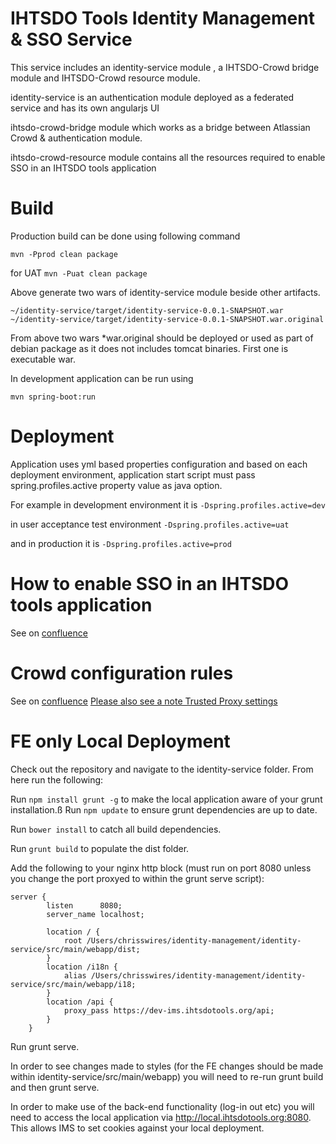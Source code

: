 IHTSDO Tools Identity Management & SSO Service
===============================================

This service includes an identity-service module , a IHTSDO-Crowd bridge module and IHTSDO-Crowd resource module.

identity-service is an authentication module deployed as a federated service and has its own angularjs UI

ihtsdo-crowd-bridge module which works as a bridge between Atlassian Crowd & authentication module.

ihtsdo-crowd-resource module contains all the resources required to enable SSO in an IHTSDO tools application

Build
========

Production build can be done using following command

`mvn -Pprod clean package`

for UAT
`mvn -Puat clean package`


Above generate two wars of identity-service module beside other artifacts.

    ~/identity-service/target/identity-service-0.0.1-SNAPSHOT.war
    ~/identity-service/target/identity-service-0.0.1-SNAPSHOT.war.original

From above two wars *war.original should be deployed or used as part of debian package as it does not includes tomcat binaries. First one is executable war.

In development application can be run using 

`mvn spring-boot:run`

Deployment
==========
Application uses yml based properties configuration and based on each deployment environment, application start script must pass  spring.profiles.active property value as java option. 

For example in development environment it is `-Dspring.profiles.active=dev`

in  user acceptance test environment `-Dspring.profiles.active=uat`

and in production it is `-Dspring.profiles.active=prod`


How to enable SSO in an IHTSDO tools application
================================================

See on [confluence](https://confluence.ihtsdotools.org/pages/viewpage.action?pageId=7537010)

Crowd configuration rules
=========================
See on [confluence](https://confluence.ihtsdotools.org/display/IMS/IHTSDO+Tools+Security+Policies)
[Please also see a note Trusted Proxy settings](https://confluence.atlassian.com/display/CROWD/Debugging+SSO+in+environments+with+Proxy+Servers)
	
FE only Local Deployment
=========================

Check out the repository and navigate to the identity-service folder. From here run the following: 

Run `npm install grunt -g` to make the local application aware of your grunt installation.ß
Run `npm update` to ensure grunt dependencies are up to date.

Run `bower install` to catch all build dependencies.

Run `grunt build` to populate the dist folder.

Add the following to your nginx http block (must run on port 8080 unless you change the port proxyed to within the grunt serve script):
```
server {
		listen		8080;
		server_name	localhost;
 
		location / {
            root /Users/chrisswires/identity-management/identity-service/src/main/webapp/dist;
		}
        location /i18n {
            alias /Users/chrisswires/identity-management/identity-service/src/main/webapp/i18;
		}
        location /api {
			proxy_pass https://dev-ims.ihtsdotools.org/api;
		}
	}
```

Run grunt serve. 

In order to see changes made to styles (for the FE changes should be made within identity-service/src/main/webapp) you will need to re-run grunt build and then grunt serve. 

In order to make use of the back-end functionality (log-in out etc) you will need to access the local application via http://local.ihtsdotools.org:8080. This allows IMS to set cookies against your local deployment. 
